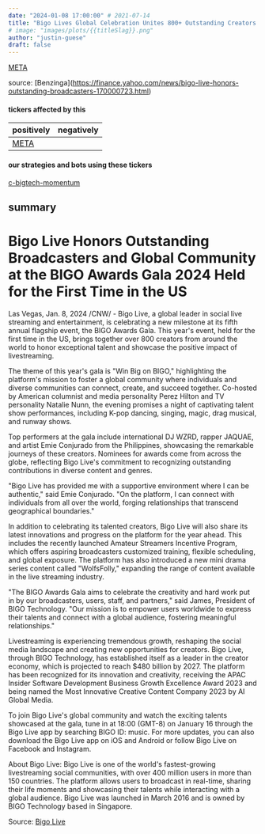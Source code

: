```yaml
---
date: "2024-01-08 17:00:00" # 2021-07-14
title: "Bigo Lives Global Celebration Unites 800+ Outstanding Creators in Las Vegas"
# image: "images/plots/{{titleSlag}}.png"
author: "justin-guese"
draft: false
---
```

<a href='https://finance.yahoo.com/quote/META' target='_blank'>META</a> 

source: [Benzinga](<a href='https://finance.yahoo.com/news/bigo-live-honors-outstanding-broadcasters-170000723.html' target='_blank'>https://finance.yahoo.com/news/bigo-live-honors-outstanding-broadcasters-170000723.html</a>)

#### tickers affected by this

| positively | negatively |
|------------|------------
| <a href='https://finance.yahoo.com/quote/META' target='_blank'>META</a> |  |

#### our strategies and bots using these tickers

[c-bigtech-momentum](/strategies/c-bigtech-momentum)

## summary

# Bigo Live Honors Outstanding Broadcasters and Global Community at the BIGO Awards Gala 2024 Held for the First Time in the US

Las Vegas, Jan. 8, 2024 /CNW/ - Bigo Live, a global leader in social live streaming and entertainment, is celebrating a new milestone at its fifth annual flagship event, the BIGO Awards Gala. This year's event, held for the first time in the US, brings together over 800 creators from around the world to honor exceptional talent and showcase the positive impact of livestreaming.

The theme of this year's gala is "Win Big on BIGO," highlighting the platform's mission to foster a global community where individuals and diverse communities can connect, create, and succeed together. Co-hosted by American columnist and media personality Perez Hilton and TV personality Natalie Nunn, the evening promises a night of captivating talent show performances, including K-pop dancing, singing, magic, drag musical, and runway shows.

Top performers at the gala include international DJ WZRD, rapper JAQUAE, and artist Emie Conjurado from the Philippines, showcasing the remarkable journeys of these creators. Nominees for awards come from across the globe, reflecting Bigo Live's commitment to recognizing outstanding contributions in diverse content and genres.

"Bigo Live has provided me with a supportive environment where I can be authentic," said Emie Conjurado. "On the platform, I can connect with individuals from all over the world, forging relationships that transcend geographical boundaries."

In addition to celebrating its talented creators, Bigo Live will also share its latest innovations and progress on the platform for the year ahead. This includes the recently launched Amateur Streamers Incentive Program, which offers aspiring broadcasters customized training, flexible scheduling, and global exposure. The platform has also introduced a new mini drama series content called "WolfsFolly," expanding the range of content available in the live streaming industry.

"The BIGO Awards Gala aims to celebrate the creativity and hard work put in by our broadcasters, users, staff, and partners," said James, President of BIGO Technology. "Our mission is to empower users worldwide to express their talents and connect with a global audience, fostering meaningful relationships."

Livestreaming is experiencing tremendous growth, reshaping the social media landscape and creating new opportunities for creators. Bigo Live, through BIGO Technology, has established itself as a leader in the creator economy, which is projected to reach $480 billion by 2027. The platform has been recognized for its innovation and creativity, receiving the APAC Insider Software Development Business Growth Excellence Award 2023 and being named the Most Innovative Creative Content Company 2023 by AI Global Media.

To join Bigo Live's global community and watch the exciting talents showcased at the gala, tune in at 18:00 (GMT-8) on January 16 through the Bigo Live app by searching BIGO ID: music. For more updates, you can also download the Bigo Live app on iOS and Android or follow Bigo Live on Facebook and Instagram.

About Bigo Live:
Bigo Live is one of the world's fastest-growing livestreaming social communities, with over 400 million users in more than 150 countries. The platform allows users to broadcast in real-time, sharing their life moments and showcasing their talents while interacting with a global audience. Bigo Live was launched in March 2016 and is owned by BIGO Technology based in Singapore.

Source: [Bigo Live](https://www.prnewswire.com/news-releases/bigo-live-honors-outstanding-broadcasters-and-global-community-at-the-bigo-awards-gala-2024-held-for-the-first-time-in-the-us-302023650.html)